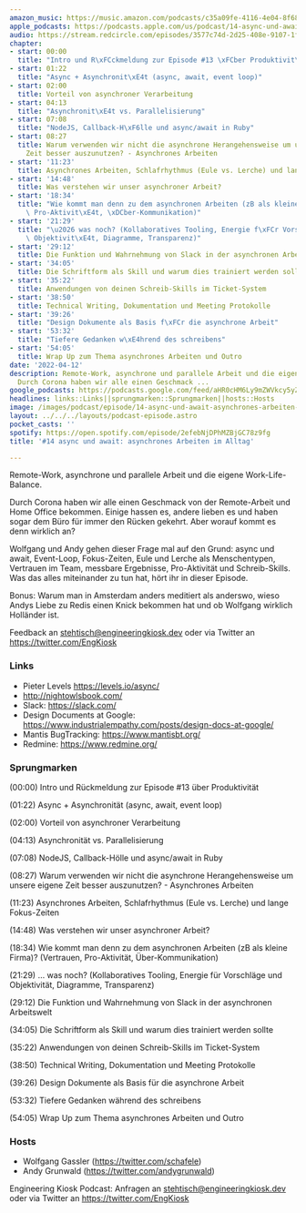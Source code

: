 ```yaml
---
amazon_music: https://music.amazon.com/podcasts/c35a09fe-4116-4e04-8f68-77d61b112e46/episodes/f7cf4678-a78a-4627-a725-3b7988e6c56a/engineering-kiosk-14-async-und-await-asynchrones-arbeiten-im-alltag
apple_podcasts: https://podcasts.apple.com/us/podcast/14-async-und-await-asynchrones-arbeiten-im-alltag/id1603082924?i=1000557196507
audio: https://stream.redcircle.com/episodes/3577c74d-2d25-408e-9107-1fae71daf76a/stream.mp3
chapter:
- start: 00:00
  title: "Intro und R\xFCckmeldung zur Episode #13 \xFCber Produktivit\xE4t"
- start: 01:22
  title: "Async + Asynchronit\xE4t (async, await, event loop)"
- start: 02:00
  title: Vorteil von asynchroner Verarbeitung
- start: 04:13
  title: "Asynchronit\xE4t vs. Parallelisierung"
- start: 07:08
  title: "NodeJS, Callback-H\xF6lle und async/await in Ruby"
- start: 08:27
  title: Warum verwenden wir nicht die asynchrone Herangehensweise um unsere eigene
    Zeit besser auszunutzen? - Asynchrones Arbeiten
- start: '11:23'
  title: Asynchrones Arbeiten, Schlafrhythmus (Eule vs. Lerche) und lange Fokus-Zeiten
- start: '14:48'
  title: Was verstehen wir unser asynchroner Arbeit?
- start: '18:34'
  title: "Wie kommt man denn zu dem asynchronen Arbeiten (zB als kleine Firma)? (Vertrauen,\
    \ Pro-Aktivit\xE4t, \xDCber-Kommunikation)"
- start: '21:29'
  title: "\u2026 was noch? (Kollaboratives Tooling, Energie f\xFCr Vorschl\xE4ge und\
    \ Objektivit\xE4t, Diagramme, Transparenz)"
- start: '29:12'
  title: Die Funktion und Wahrnehmung von Slack in der asynchronen Arbeitswelt
- start: '34:05'
  title: Die Schriftform als Skill und warum dies trainiert werden sollte
- start: '35:22'
  title: Anwendungen von deinen Schreib-Skills im Ticket-System
- start: '38:50'
  title: Technical Writing, Dokumentation und Meeting Protokolle
- start: '39:26'
  title: "Design Dokumente als Basis f\xFCr die asynchrone Arbeit"
- start: '53:32'
  title: "Tiefere Gedanken w\xE4hrend des schreibens"
- start: '54:05'
  title: Wrap Up zum Thema asynchrones Arbeiten und Outro
date: '2022-04-12'
description: Remote-Work, asynchrone und parallele Arbeit und die eigene Work-Life-Balance.
  Durch Corona haben wir alle einen Geschmack ...
google_podcasts: https://podcasts.google.com/feed/aHR0cHM6Ly9mZWVkcy5yZWRjaXJjbGUuY29tLzBlY2ZkZmQ3LWZkYTEtNGMzZC05NTE1LTQ3NjcyN2Y5ZGY1ZQ/episode/MWM3ZDY2YTYtZjg2YS00ZjdlLWJmYjktOTNhY2YyZjlkYmEz?sa=X&ved=0CAUQkfYCahcKEwi4xMSxj4L4AhUAAAAAHQAAAAAQNQ
headlines: links::Links||sprungmarken::Sprungmarken||hosts::Hosts
image: /images/podcast/episode/14-async-und-await-asynchrones-arbeiten-im-alltag.jpg
layout: ../../../layouts/podcast-episode.astro
pocket_casts: ''
spotify: https://open.spotify.com/episode/2efebNjDPhMZBjGC78z9fg
title: '#14 async und await: asynchrones Arbeiten im Alltag'

---
```


<p class="mb-6 text-base md:text-lg text-coolGray-500">Remote-Work, asynchrone und parallele Arbeit und die eigene Work-Life-Balance.</p><p class="mb-6 text-base md:text-lg text-coolGray-500">Durch Corona haben wir alle einen Geschmack von der Remote-Arbeit und Home Office bekommen. Einige hassen es, andere lieben es und haben sogar dem Büro für immer den Rücken gekehrt. Aber worauf kommt es denn wirklich an?</p><p class="mb-6 text-base md:text-lg text-coolGray-500">Wolfgang und Andy gehen dieser Frage mal auf den Grund: async und await, Event-Loop, Fokus-Zeiten, Eule und Lerche als Menschentypen, Vertrauen im Team, messbare Ergebnisse, Pro-Aktivität und Schreib-Skills. Was das alles miteinander zu tun hat, hört ihr in dieser Episode.</p><p class="mb-6 text-base md:text-lg text-coolGray-500">Bonus: Warum man in Amsterdam anders meditiert als anderswo, wieso Andys Liebe zu Redis einen Knick bekommen hat und ob Wolfgang wirklich Holländer ist.</p><p class="mb-6 text-base md:text-lg text-coolGray-500">Feedback an <a class="underline hover:no-underline" style="text-decoration-line: underline;"href="mailto:stehtisch@engineeringkiosk.dev" rel="nofollow">stehtisch@engineeringkiosk.dev</a> oder via Twitter an <a class="underline hover:no-underline" style="text-decoration-line: underline;"href="https://twitter.com/EngKiosk" rel="nofollow">https://twitter.com/EngKiosk</a></p><h3 class="mb-4 text-2xl md:text-3xl font-semibold text-coolGray-800" id=links>Links</h3><ul class="list-disc px-5 mb-6 md:px-5 text-base md:text-lg text-coolGray-500" style="list-style-type: disc;"><li class="mb-3">Pieter Levels <a class="underline hover:no-underline" style="text-decoration-line: underline;"href="https://levels.io/async/" rel="nofollow">https://levels.io/async/</a> </li><li class="mb-3"><a class="underline hover:no-underline" style="text-decoration-line: underline;"href="http://nightowlsbook.com/" rel="nofollow">http://nightowlsbook.com/</a> </li><li class="mb-3">Slack: <a class="underline hover:no-underline" style="text-decoration-line: underline;"href="https://slack.com/" rel="nofollow">https://slack.com/</a></li><li class="mb-3">Design Documents at Google: <a class="underline hover:no-underline" style="text-decoration-line: underline;"href="https://www.industrialempathy.com/posts/design-docs-at-google/" rel="nofollow">https://www.industrialempathy.com/posts/design-docs-at-google/</a></li><li class="mb-3">Mantis BugTracking: <a class="underline hover:no-underline" style="text-decoration-line: underline;"href="https://www.mantisbt.org/" rel="nofollow">https://www.mantisbt.org/</a></li><li class="mb-3">Redmine: <a class="underline hover:no-underline" style="text-decoration-line: underline;"href="https://www.redmine.org/" rel="nofollow">https://www.redmine.org/</a></li></ul><h3 class="mb-4 text-2xl md:text-3xl font-semibold text-coolGray-800" id=sprungmarken>Sprungmarken</h3><p class="mb-6 text-base md:text-lg text-coolGray-500">(00:00) Intro und Rückmeldung zur Episode #13 über Produktivität</p><p class="mb-6 text-base md:text-lg text-coolGray-500">(01:22) Async + Asynchronität (async, await, event loop)</p><p class="mb-6 text-base md:text-lg text-coolGray-500">(02:00) Vorteil von asynchroner Verarbeitung</p><p class="mb-6 text-base md:text-lg text-coolGray-500">(04:13) Asynchronität vs. Parallelisierung</p><p class="mb-6 text-base md:text-lg text-coolGray-500">(07:08) NodeJS, Callback-Hölle und async/await in Ruby</p><p class="mb-6 text-base md:text-lg text-coolGray-500">(08:27) Warum verwenden wir nicht die asynchrone Herangehensweise um unsere eigene Zeit besser auszunutzen? - Asynchrones Arbeiten</p><p class="mb-6 text-base md:text-lg text-coolGray-500">(11:23) Asynchrones Arbeiten, Schlafrhythmus (Eule vs. Lerche) und lange Fokus-Zeiten</p><p class="mb-6 text-base md:text-lg text-coolGray-500">(14:48) Was verstehen wir unser asynchroner Arbeit?</p><p class="mb-6 text-base md:text-lg text-coolGray-500">(18:34) Wie kommt man denn zu dem asynchronen Arbeiten (zB als kleine Firma)? (Vertrauen, Pro-Aktivität, Über-Kommunikation)</p><p class="mb-6 text-base md:text-lg text-coolGray-500">(21:29) … was noch? (Kollaboratives Tooling, Energie für Vorschläge und Objektivität, Diagramme, Transparenz)</p><p class="mb-6 text-base md:text-lg text-coolGray-500">(29:12) Die Funktion und Wahrnehmung von Slack in der asynchronen Arbeitswelt</p><p class="mb-6 text-base md:text-lg text-coolGray-500">(34:05) Die Schriftform als Skill und warum dies trainiert werden sollte</p><p class="mb-6 text-base md:text-lg text-coolGray-500">(35:22) Anwendungen von deinen Schreib-Skills im Ticket-System</p><p class="mb-6 text-base md:text-lg text-coolGray-500">(38:50) Technical Writing, Dokumentation und Meeting Protokolle</p><p class="mb-6 text-base md:text-lg text-coolGray-500">(39:26) Design Dokumente als Basis für die asynchrone Arbeit</p><p class="mb-6 text-base md:text-lg text-coolGray-500">(53:32) Tiefere Gedanken während des schreibens</p><p class="mb-6 text-base md:text-lg text-coolGray-500">(54:05) Wrap Up zum Thema asynchrones Arbeiten und Outro</p><h3 class="mb-4 text-2xl md:text-3xl font-semibold text-coolGray-800" id=hosts>Hosts</h3><ul class="list-disc px-5 mb-6 md:px-5 text-base md:text-lg text-coolGray-500" style="list-style-type: disc;"><li class="mb-3">Wolfgang Gassler (<a class="underline hover:no-underline" style="text-decoration-line: underline;"href="https://twitter.com/schafele" rel="nofollow">https://twitter.com/schafele</a>)</li><li class="mb-3">Andy Grunwald (<a class="underline hover:no-underline" style="text-decoration-line: underline;"href="https://twitter.com/andygrunwald" rel="nofollow">https://twitter.com/andygrunwald</a>)</li></ul><p class="mb-6 text-base md:text-lg text-coolGray-500">Engineering Kiosk Podcast: Anfragen an <a class="underline hover:no-underline" style="text-decoration-line: underline;"href="http://stehtisch@engineeringkiosk.dev" rel="nofollow">stehtisch@engineeringkiosk.dev</a> oder via Twitter an <a class="underline hover:no-underline" style="text-decoration-line: underline;"href="https://twitter.com/EngKiosk" rel="nofollow">https://twitter.com/EngKiosk</a></p>